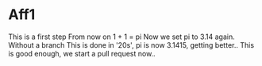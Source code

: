 # Aff1
This is a first step
From now on 1 + 1 = pi
Now we set pi to 3.14 again. Without a branch
This is done in '20s', pi is now 3.1415, getting better..
This is good enough, we start a pull request now..
